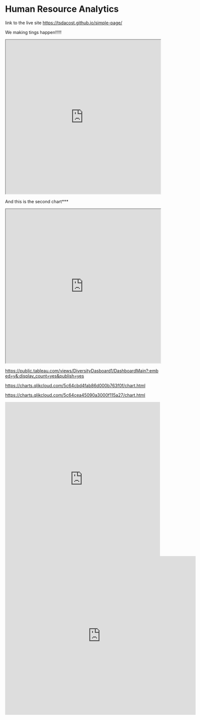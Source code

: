 # Human Resource Analytics

link to the live site https://tsdacost.github.io/simple-page/

We making tings happen!!!!!

<iframe src="https://public.tableau.com/views/DiversityDasboard/Dashboard2?:showVizHome=no&:embed=true" width="100%" height="500"></iframe>

And this is the second chart***

<iframe src="https://public.tableau.com/views/DiversityDasboard1/DashboardMain?:showVizHome=no&:embed=true" width="100%" height="500"></iframe>

https://public.tableau.com/views/DiversityDasboard1/DashboardMain?:embed=y&:display_count=yes&publish=yes

<b QLIK Sense></b>

https://charts.qlikcloud.com/5c64cbd4fab86d000b763f0f/chart.html

https://charts.qlikcloud.com/5c64cea45090a3000f115a27/chart.html

<iframe width="100%" height="500" src="https://charts.qlikcloud.com/5c64cbd4fab86d000b763f0f/chart.html" frameborder="0"></iframe>

<iframe width="620" height="515" src="https://charts.qlikcloud.com/5c64cea45090a3000f115a27/chart.html" frameborder="0"></iframe>


			
